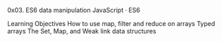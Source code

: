 0x03. ES6 data manipulation
JavaScript · ES6

Learning Objectives
How to use map, filter and reduce on arrays
Typed arrays
The Set, Map, and Weak link data structures
